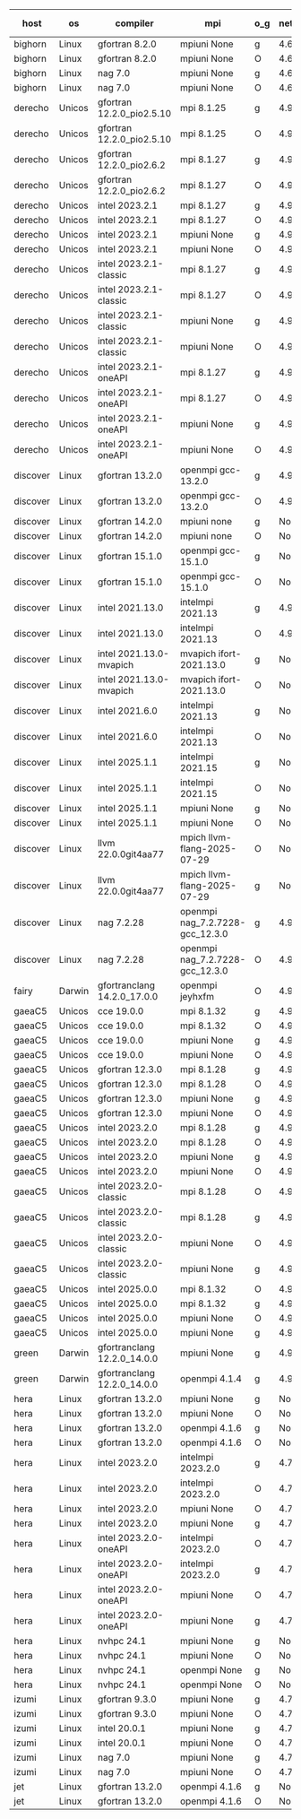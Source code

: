 

| host     | os       | compiler                              | mpi                      | o_g        | netcdf        | build       | u_pass          | u_fail          | s_pass            | s_fail            | e_pass             | e_fail             | nuopc_pass       | nuopc_fail       | artifacts link          |
|----------|----------|---------------------------------------|--------------------------|------------|---------------|-------------|-----------------|-----------------|-------------------|-------------------|--------------------|--------------------|------------------|------------------|-------------------------|
| bighorn | Linux | gfortran 8.2.0 | mpiuni None  | g | 4.6.1  | PASS | 12564 | 0 | 9 | 0 | 43 | 0 | None | None | <a href="https://github.com/esmf-org/esmf-test-artifacts/tree/c3d27d3753a83e0e9024b122dff74d39e6bf384a/develop/gfortran/8.2.0/g/mpiuni/None" target="_blank">c3d27d3</a> | 
| bighorn | Linux | gfortran 8.2.0 | mpiuni None  | O | 4.6.1  | PASS | 12564 | 0 | 9 | 0 | 43 | 0 | None | None | <a href="https://github.com/esmf-org/esmf-test-artifacts/tree/788249a967c189656a69012a8876f2ca2dea96a4/develop/gfortran/8.2.0/O/mpiuni/None" target="_blank">788249a</a> | 
| bighorn | Linux | nag 7.0 | mpiuni None  | g | 4.6.1  | PASS | 12564 | 0 | 9 | 0 | 43 | 0 | None | None | <a href="https://github.com/esmf-org/esmf-test-artifacts/tree/9f6a4f05d706336de678b71b3cb55d2df03410d8/develop/nag/7.0/g/mpiuni/None" target="_blank">9f6a4f0</a> | 
| bighorn | Linux | nag 7.0 | mpiuni None  | O | 4.6.1  | PASS | 12564 | 0 | 9 | 0 | 43 | 0 | None | None | <a href="https://github.com/esmf-org/esmf-test-artifacts/tree/0aa5c4b9b1345c1eb280a97e9c52fe5f562a9c7a/develop/nag/7.0/O/mpiuni/None" target="_blank">0aa5c4b</a> | 
| derecho | Unicos | gfortran 12.2.0_pio2.5.10 | mpi 8.1.25  | g | 4.9.2  | PASS | 14235 | 0 | 51 | 0 | 81 | 0 | 57 | 0 | <a href="https://github.com/esmf-org/esmf-test-artifacts/tree/2b652e132ee4cf0c352de3fe66597a33f1c3fb51/develop/gfortran/12.2.0_pio2.5.10/g/mpi/8.1.25" target="_blank">2b652e1</a> | 
| derecho | Unicos | gfortran 12.2.0_pio2.5.10 | mpi 8.1.25  | O | 4.9.2  | PASS | 14235 | 0 | 51 | 0 | 81 | 0 | 57 | 0 | <a href="https://github.com/esmf-org/esmf-test-artifacts/tree/43033da23fdd2e4449db021c9ee3ada4e261583c/develop/gfortran/12.2.0_pio2.5.10/O/mpi/8.1.25" target="_blank">43033da</a> | 
| derecho | Unicos | gfortran 12.2.0_pio2.6.2 | mpi 8.1.27  | g | 4.9.2  | PASS | 14235 | 0 | 51 | 0 | 81 | 0 | 57 | 0 | <a href="https://github.com/esmf-org/esmf-test-artifacts/tree/47ff299211f744af03f5c2daa4a79631803056eb/develop/gfortran/12.2.0_pio2.6.2/g/mpi/8.1.27" target="_blank">47ff299</a> | 
| derecho | Unicos | gfortran 12.2.0_pio2.6.2 | mpi 8.1.27  | O | 4.9.2  | PASS | 14235 | 0 | 51 | 0 | 81 | 0 | 57 | 0 | <a href="https://github.com/esmf-org/esmf-test-artifacts/tree/d5604a0662c162a806d0d24743554a99ee30bf15/develop/gfortran/12.2.0_pio2.6.2/O/mpi/8.1.27" target="_blank">d5604a0</a> | 
| derecho | Unicos | intel 2023.2.1 | mpi 8.1.27  | g | 4.9.2  | PASS | 14235 | 0 | 51 | 0 | 81 | 0 | 58 | 0 | <a href="https://github.com/esmf-org/esmf-test-artifacts/tree/4294d8f3bf0b5199f730a0cdd094c4bd86724c38/develop/intel/2023.2.1/g/mpi/8.1.27" target="_blank">4294d8f</a> | 
| derecho | Unicos | intel 2023.2.1 | mpi 8.1.27  | O | 4.9.2  | PASS | 14235 | 0 | 51 | 0 | 81 | 0 | 58 | 0 | <a href="https://github.com/esmf-org/esmf-test-artifacts/tree/abd6e0b398cfce690b9ae338808b7ce440580b59/develop/intel/2023.2.1/O/mpi/8.1.27" target="_blank">abd6e0b</a> | 
| derecho | Unicos | intel 2023.2.1 | mpiuni None  | g | 4.9.2  | PASS | 12564 | 0 | 9 | 0 | 43 | 0 | None | None | <a href="https://github.com/esmf-org/esmf-test-artifacts/tree/b912694d6d29e6b1da7a71d71802abbbb45cbbab/develop/intel/2023.2.1/g/mpiuni/None" target="_blank">b912694</a> | 
| derecho | Unicos | intel 2023.2.1 | mpiuni None  | O | 4.9.2  | PASS | 12564 | 0 | 9 | 0 | 43 | 0 | None | None | <a href="https://github.com/esmf-org/esmf-test-artifacts/tree/3cb975dc0519ac0e71eb571648a5d0172d2c06e5/develop/intel/2023.2.1/O/mpiuni/None" target="_blank">3cb975d</a> | 
| derecho | Unicos | intel 2023.2.1-classic | mpi 8.1.27  | g | 4.9.2  | PASS | None | None | None | None | None | None | None | None | <a href="https://github.com/esmf-org/esmf-test-artifacts/tree/a2f069d17e9869cde4205fce6ef8ebc0ae0c8bf1/develop/intel/2023.2.1-classic/g/mpi/8.1.27" target="_blank">a2f069d</a> | 
| derecho | Unicos | intel 2023.2.1-classic | mpi 8.1.27  | O | 4.9.2  | PASS | None | None | None | None | None | None | None | None | <a href="https://github.com/esmf-org/esmf-test-artifacts/tree/4d5c5dc9c968e9a63d2c3d6c939bf0b63fe4e9b0/develop/intel/2023.2.1-classic/O/mpi/8.1.27" target="_blank">4d5c5dc</a> | 
| derecho | Unicos | intel 2023.2.1-classic | mpiuni None  | g | 4.9.2  | PASS | 12564 | 0 | 9 | 0 | 43 | 0 | None | None | <a href="https://github.com/esmf-org/esmf-test-artifacts/tree/31fb1a6bb26b4b90465bb9d93271e1fff30e29b7/develop/intel/2023.2.1-classic/g/mpiuni/None" target="_blank">31fb1a6</a> | 
| derecho | Unicos | intel 2023.2.1-classic | mpiuni None  | O | 4.9.2  | PASS | 12564 | 0 | 9 | 0 | 43 | 0 | None | None | <a href="https://github.com/esmf-org/esmf-test-artifacts/tree/0eb2b1561b0d834864a467681ad9490abd117232/develop/intel/2023.2.1-classic/O/mpiuni/None" target="_blank">0eb2b15</a> | 
| derecho | Unicos | intel 2023.2.1-oneAPI | mpi 8.1.27  | g | 4.9.2  | PASS | None | None | None | None | None | None | None | None | <a href="https://github.com/esmf-org/esmf-test-artifacts/tree/79b70197fefb11d0f0fc386c1c1116d0d3a78a5b/develop/intel/2023.2.1-oneAPI/g/mpi/8.1.27" target="_blank">79b7019</a> | 
| derecho | Unicos | intel 2023.2.1-oneAPI | mpi 8.1.27  | O | 4.9.2  | PASS | None | None | None | None | None | None | None | None | <a href="https://github.com/esmf-org/esmf-test-artifacts/tree/dd040e7d13cb77ae4b5fc15b94ddc2d2fa317914/develop/intel/2023.2.1-oneAPI/O/mpi/8.1.27" target="_blank">dd040e7</a> | 
| derecho | Unicos | intel 2023.2.1-oneAPI | mpiuni None  | g | 4.9.2  | PASS | None | None | None | None | None | None | None | None | <a href="https://github.com/esmf-org/esmf-test-artifacts/tree/f210123eee33436587cc808c176cc0983295ecf8/develop/intel/2023.2.1-oneAPI/g/mpiuni/None" target="_blank">f210123</a> | 
| derecho | Unicos | intel 2023.2.1-oneAPI | mpiuni None  | O | 4.9.2  | PASS | None | None | None | None | None | None | None | None | <a href="https://github.com/esmf-org/esmf-test-artifacts/tree/b46c1c51c2f70bb3e22386e3526e01fb4ec12d8f/develop/intel/2023.2.1-oneAPI/O/mpiuni/None" target="_blank">b46c1c5</a> | 
| discover | Linux | gfortran 13.2.0 | openmpi gcc-13.2.0  | g | 4.9.2  | PASS | 14235 | 0 | 51 | 0 | 81 | 0 | 57 | 0 | <a href="https://github.com/esmf-org/esmf-test-artifacts/tree/9dbfd5e24d39841f83781daa325351351572c6ad/develop/gfortran/13.2.0/g/openmpi/gcc-13.2.0" target="_blank">9dbfd5e</a> | 
| discover | Linux | gfortran 13.2.0 | openmpi gcc-13.2.0  | O | 4.9.2  | PASS | 14235 | 0 | 51 | 0 | 81 | 0 | 57 | 0 | <a href="https://github.com/esmf-org/esmf-test-artifacts/tree/00fa7b5d5e526636b8d1756980f8043bc79cf447/develop/gfortran/13.2.0/O/openmpi/gcc-13.2.0" target="_blank">00fa7b5</a> | 
| discover | Linux | gfortran 14.2.0 | mpiuni none  | g | None  | PASS | 12564 | 0 | 9 | 0 | 43 | 0 | None | None | <a href="https://github.com/esmf-org/esmf-test-artifacts/tree/b16d190db294875608ff31ba8f1f372cf2d2cdfe/develop/gfortran/14.2.0/g/mpiuni/none" target="_blank">b16d190</a> | 
| discover | Linux | gfortran 14.2.0 | mpiuni none  | O | None  | PASS | 12564 | 0 | 9 | 0 | 43 | 0 | None | None | <a href="https://github.com/esmf-org/esmf-test-artifacts/tree/64f2d57fb94822e37903b74c592f276a373e9138/develop/gfortran/14.2.0/O/mpiuni/none" target="_blank">64f2d57</a> | 
| discover | Linux | gfortran 15.1.0 | openmpi gcc-15.1.0  | g | None  | FAIL | None | None | None | None | None | None | None | None | <a href="https://github.com/esmf-org/esmf-test-artifacts/tree/7bd07b62ed48791839783eeca8deeac0073e8b48/develop/gfortran/15.1.0/g/openmpi/gcc-15.1.0" target="_blank">7bd07b6</a> | 
| discover | Linux | gfortran 15.1.0 | openmpi gcc-15.1.0  | O | None  | FAIL | None | None | None | None | None | None | None | None | <a href="https://github.com/esmf-org/esmf-test-artifacts/tree/3c07270f671d0120280406d4e3bd19eb20eae960/develop/gfortran/15.1.0/O/openmpi/gcc-15.1.0" target="_blank">3c07270</a> | 
| discover | Linux | intel 2021.13.0 | intelmpi 2021.13  | g | 4.9.2  | PASS | 14235 | 0 | 51 | 0 | 81 | 0 | 57 | 0 | <a href="https://github.com/esmf-org/esmf-test-artifacts/tree/a42839a5662d6a7e29643eee4c914b344d225026/develop/intel/2021.13.0/g/intelmpi/2021.13" target="_blank">a42839a</a> | 
| discover | Linux | intel 2021.13.0 | intelmpi 2021.13  | O | 4.9.2  | PASS | 14235 | 0 | 51 | 0 | 81 | 0 | 57 | 0 | <a href="https://github.com/esmf-org/esmf-test-artifacts/tree/edce2a0f20d6f59338c7a51fdf7c64428425e998/develop/intel/2021.13.0/O/intelmpi/2021.13" target="_blank">edce2a0</a> | 
| discover | Linux | intel 2021.13.0-mvapich | mvapich ifort-2021.13.0  | g | None  | PASS | 14235 | 0 | 51 | 0 | 81 | 0 | 57 | 0 | <a href="https://github.com/esmf-org/esmf-test-artifacts/tree/eb5a7f33a3321cc74ba19ae17c82af252b0bab09/develop/intel/2021.13.0-mvapich/g/mvapich/ifort-2021.13.0" target="_blank">eb5a7f3</a> | 
| discover | Linux | intel 2021.13.0-mvapich | mvapich ifort-2021.13.0  | O | None  | PASS | 14235 | 0 | 51 | 0 | 81 | 0 | 57 | 0 | <a href="https://github.com/esmf-org/esmf-test-artifacts/tree/e89106a3a5f5586401aa9d12155b9cdc91de603b/develop/intel/2021.13.0-mvapich/O/mvapich/ifort-2021.13.0" target="_blank">e89106a</a> | 
| discover | Linux | intel 2021.6.0 | intelmpi 2021.13  | g | None  | PASS | 14235 | 0 | 51 | 0 | 81 | 0 | 57 | 0 | <a href="https://github.com/esmf-org/esmf-test-artifacts/tree/84405ae510f4079bc96d7018cd5b4a6c7e68d321/develop/intel/2021.6.0/g/intelmpi/2021.13" target="_blank">84405ae</a> | 
| discover | Linux | intel 2021.6.0 | intelmpi 2021.13  | O | None  | PASS | 14235 | 0 | 51 | 0 | 81 | 0 | 57 | 0 | <a href="https://github.com/esmf-org/esmf-test-artifacts/tree/f883fe8f4de4835d54e90b6cafc2254d376a577b/develop/intel/2021.6.0/O/intelmpi/2021.13" target="_blank">f883fe8</a> | 
| discover | Linux | intel 2025.1.1 | intelmpi 2021.15  | g | None  | PASS | 14235 | 0 | 51 | 0 | 81 | 0 | 57 | 0 | <a href="https://github.com/esmf-org/esmf-test-artifacts/tree/ed87a4d3571a2a8a9d4ff4e952d77dc6a7fda73d/develop/intel/2025.1.1/g/intelmpi/2021.15" target="_blank">ed87a4d</a> | 
| discover | Linux | intel 2025.1.1 | intelmpi 2021.15  | O | None  | PASS | 14235 | 0 | 51 | 0 | 81 | 0 | 57 | 0 | <a href="https://github.com/esmf-org/esmf-test-artifacts/tree/fe9fe24cf0c238e6dfa446b0e2c45cf96a596065/develop/intel/2025.1.1/O/intelmpi/2021.15" target="_blank">fe9fe24</a> | 
| discover | Linux | intel 2025.1.1 | mpiuni None  | g | None  | PASS | 12564 | 0 | 9 | 0 | 43 | 0 | None | None | <a href="https://github.com/esmf-org/esmf-test-artifacts/tree/120b503c9eb783e70d59e8f46849010ed9f86143/develop/intel/2025.1.1/g/mpiuni/None" target="_blank">120b503</a> | 
| discover | Linux | intel 2025.1.1 | mpiuni None  | O | None  | PASS | 12564 | 0 | 9 | 0 | 43 | 0 | None | None | <a href="https://github.com/esmf-org/esmf-test-artifacts/tree/fdfb67a32eb066be4868590ec28d3621c98e03ed/develop/intel/2025.1.1/O/mpiuni/None" target="_blank">fdfb67a</a> | 
| discover | Linux | llvm 22.0.0git4aa77 | mpich llvm-flang-2025-07-29  | O | None  | PASS | 14216 | 19 | 18 | 33 | 76 | 5 | 0 | 57 | <a href="https://github.com/esmf-org/esmf-test-artifacts/tree/0dd7b0816779fa708c6de53162d638675ef78d64/develop/llvm/22.0.0git4aa77/O/mpich/llvm-flang-2025-07-29" target="_blank">0dd7b08</a> | 
| discover | Linux | llvm 22.0.0git4aa77 | mpich llvm-flang-2025-07-29  | g | None  | PASS | 14218 | 17 | 18 | 33 | 76 | 5 | 0 | 57 | <a href="https://github.com/esmf-org/esmf-test-artifacts/tree/6e46a1d681c8192d5875ee0bf725b62ddc2d0b3d/develop/llvm/22.0.0git4aa77/g/mpich/llvm-flang-2025-07-29" target="_blank">6e46a1d</a> | 
| discover | Linux | nag 7.2.28 | openmpi nag_7.2.7228-gcc_12.3.0  | g | 4.9.2  | PASS | 14235 | 0 | 51 | 0 | 81 | 0 | 56 | 1 | <a href="https://github.com/esmf-org/esmf-test-artifacts/tree/7c6c4bb286d52264b0c3581eb3c7ceb41c972cc9/develop/nag/7.2.28/g/openmpi/nag_7.2.7228-gcc_12.3.0" target="_blank">7c6c4bb</a> | 
| discover | Linux | nag 7.2.28 | openmpi nag_7.2.7228-gcc_12.3.0  | O | 4.9.2  | PASS | 14235 | 0 | 51 | 0 | 81 | 0 | 56 | 1 | <a href="https://github.com/esmf-org/esmf-test-artifacts/tree/dd6c8fb1562283139188d80f12c84c7d7d16d959/develop/nag/7.2.28/O/openmpi/nag_7.2.7228-gcc_12.3.0" target="_blank">dd6c8fb</a> | 
| fairy | Darwin | gfortranclang 14.2.0_17.0.0 | openmpi jeyhxfm  | O | 4.9.2  | PASS | None | None | None | None | None | None | None | None | <a href="https://github.com/esmf-org/esmf-test-artifacts/tree/fe33391fa2c8804031a923296796a1880081a9f7/develop/gfortranclang/14.2.0_17.0.0/O/openmpi/jeyhxfm" target="_blank">fe33391</a> | 
| gaeaC5 | Unicos | cce 19.0.0 | mpi 8.1.32  | g | 4.9.0  | PASS | 10086 | 4149 | None | None | None | None | 56 | 1 | <a href="https://github.com/esmf-org/esmf-test-artifacts/tree/17f54810b7c340715605300cef68987cb27e4dfa/develop/cce/19.0.0/g/mpi/8.1.32" target="_blank">17f5481</a> | 
| gaeaC5 | Unicos | cce 19.0.0 | mpi 8.1.32  | O | 4.9.0  | PASS | 14175 | 60 | None | None | None | None | 56 | 1 | <a href="https://github.com/esmf-org/esmf-test-artifacts/tree/ed0b6e11bb4bd2994e2708b5c80557d858577cdb/develop/cce/19.0.0/O/mpi/8.1.32" target="_blank">ed0b6e1</a> | 
| gaeaC5 | Unicos | cce 19.0.0 | mpiuni None  | g | 4.9.0  | PASS | 8921 | 3643 | None | None | None | None | None | None | <a href="https://github.com/esmf-org/esmf-test-artifacts/tree/cb35714b1450f30209e50adfd9eaefe035b001e1/develop/cce/19.0.0/g/mpiuni/None" target="_blank">cb35714</a> | 
| gaeaC5 | Unicos | cce 19.0.0 | mpiuni None  | O | 4.9.0  | PASS | 12507 | 57 | None | None | None | None | None | None | <a href="https://github.com/esmf-org/esmf-test-artifacts/tree/5bbd86d3414022e6d91cbb14709fd04bae6f7a47/develop/cce/19.0.0/O/mpiuni/None" target="_blank">5bbd86d</a> | 
| gaeaC5 | Unicos | gfortran 12.3.0 | mpi 8.1.28  | g | 4.9.0  | PASS | 14235 | 0 | 51 | 0 | 81 | 0 | 57 | 0 | <a href="https://github.com/esmf-org/esmf-test-artifacts/tree/efcc409114319c1d4bce66ab95f558f538792d1b/develop/gfortran/12.3.0/g/mpi/8.1.28" target="_blank">efcc409</a> | 
| gaeaC5 | Unicos | gfortran 12.3.0 | mpi 8.1.28  | O | 4.9.0  | PASS | 14235 | 0 | 51 | 0 | 81 | 0 | 57 | 0 | <a href="https://github.com/esmf-org/esmf-test-artifacts/tree/d3686b5a821f369c9f344e73e5a6b91d882c58fb/develop/gfortran/12.3.0/O/mpi/8.1.28" target="_blank">d3686b5</a> | 
| gaeaC5 | Unicos | gfortran 12.3.0 | mpiuni None  | g | 4.9.0  | PASS | 12564 | 0 | 9 | 0 | 43 | 0 | None | None | <a href="https://github.com/esmf-org/esmf-test-artifacts/tree/c2e1a86b09ab246f50d9fcb9c4675908def1eef8/develop/gfortran/12.3.0/g/mpiuni/None" target="_blank">c2e1a86</a> | 
| gaeaC5 | Unicos | gfortran 12.3.0 | mpiuni None  | O | 4.9.0  | PASS | 12564 | 0 | 9 | 0 | 43 | 0 | None | None | <a href="https://github.com/esmf-org/esmf-test-artifacts/tree/6f838a79004c12b0ac03ab0516d99be7f84a44f7/develop/gfortran/12.3.0/O/mpiuni/None" target="_blank">6f838a7</a> | 
| gaeaC5 | Unicos | intel 2023.2.0 | mpi 8.1.28  | g | 4.9.0  | PASS | 14235 | 0 | 51 | 0 | 81 | 0 | 57 | 0 | <a href="https://github.com/esmf-org/esmf-test-artifacts/tree/5d94140c525cc25be3ee9ede2d7ebd6bb328c3a2/develop/intel/2023.2.0/g/mpi/8.1.28" target="_blank">5d94140</a> | 
| gaeaC5 | Unicos | intel 2023.2.0 | mpi 8.1.28  | O | 4.9.0  | PASS | 14235 | 0 | 51 | 0 | 81 | 0 | 57 | 0 | <a href="https://github.com/esmf-org/esmf-test-artifacts/tree/b6dee27d006736f699fb4d4ca135c88dc93da605/develop/intel/2023.2.0/O/mpi/8.1.28" target="_blank">b6dee27</a> | 
| gaeaC5 | Unicos | intel 2023.2.0 | mpiuni None  | g | 4.9.0  | PASS | 12564 | 0 | 9 | 0 | 43 | 0 | None | None | <a href="https://github.com/esmf-org/esmf-test-artifacts/tree/9eb56e83185af9cc7585839c9ff88adad714fc19/develop/intel/2023.2.0/g/mpiuni/None" target="_blank">9eb56e8</a> | 
| gaeaC5 | Unicos | intel 2023.2.0 | mpiuni None  | O | 4.9.0  | PASS | 12564 | 0 | 9 | 0 | 43 | 0 | None | None | <a href="https://github.com/esmf-org/esmf-test-artifacts/tree/680f936f4d71f512ca898fbeffe4d47a6cc4baf6/develop/intel/2023.2.0/O/mpiuni/None" target="_blank">680f936</a> | 
| gaeaC5 | Unicos | intel 2023.2.0-classic | mpi 8.1.28  | O | 4.9.0  | PASS | 14235 | 0 | 51 | 0 | 81 | 0 | 57 | 0 | <a href="https://github.com/esmf-org/esmf-test-artifacts/tree/bbf5b847fab045cee0b5d16c1ebe7e3600e5ce36/develop/intel/2023.2.0-classic/O/mpi/8.1.28" target="_blank">bbf5b84</a> | 
| gaeaC5 | Unicos | intel 2023.2.0-classic | mpi 8.1.28  | g | 4.9.0  | PASS | 14235 | 0 | 51 | 0 | 81 | 0 | 57 | 0 | <a href="https://github.com/esmf-org/esmf-test-artifacts/tree/1594b82a74d6a152d9aa022af6b7f8df144d6698/develop/intel/2023.2.0-classic/g/mpi/8.1.28" target="_blank">1594b82</a> | 
| gaeaC5 | Unicos | intel 2023.2.0-classic | mpiuni None  | O | 4.9.0  | PASS | 12564 | 0 | 9 | 0 | 43 | 0 | None | None | <a href="https://github.com/esmf-org/esmf-test-artifacts/tree/002c81a6533f0edd23ab2d1355173e7c8d7e8dee/develop/intel/2023.2.0-classic/O/mpiuni/None" target="_blank">002c81a</a> | 
| gaeaC5 | Unicos | intel 2023.2.0-classic | mpiuni None  | g | 4.9.0  | PASS | 12564 | 0 | 9 | 0 | 43 | 0 | None | None | <a href="https://github.com/esmf-org/esmf-test-artifacts/tree/b7e04618ee931387616d08ee5b1b2442a55e46e7/develop/intel/2023.2.0-classic/g/mpiuni/None" target="_blank">b7e0461</a> | 
| gaeaC5 | Unicos | intel 2025.0.0 | mpi 8.1.32  | O | 4.9.0  | PASS | 14235 | 0 | 51 | 0 | 81 | 0 | 57 | 0 | <a href="https://github.com/esmf-org/esmf-test-artifacts/tree/ae1b1f56eeea65d61811f49d74b444695eb473f2/develop/intel/2025.0.0/O/mpi/8.1.32" target="_blank">ae1b1f5</a> | 
| gaeaC5 | Unicos | intel 2025.0.0 | mpi 8.1.32  | g | 4.9.0  | PASS | 14235 | 0 | 51 | 0 | 81 | 0 | 57 | 0 | <a href="https://github.com/esmf-org/esmf-test-artifacts/tree/782f7c062bda0f99d5c09a2fc7380fd23719b75b/develop/intel/2025.0.0/g/mpi/8.1.32" target="_blank">782f7c0</a> | 
| gaeaC5 | Unicos | intel 2025.0.0 | mpiuni None  | O | 4.9.0  | PASS | 12564 | 0 | 9 | 0 | 43 | 0 | None | None | <a href="https://github.com/esmf-org/esmf-test-artifacts/tree/de2741353aa3db6c920c570be0840344c684f8b7/develop/intel/2025.0.0/O/mpiuni/None" target="_blank">de27413</a> | 
| gaeaC5 | Unicos | intel 2025.0.0 | mpiuni None  | g | 4.9.0  | PASS | 12564 | 0 | 9 | 0 | 43 | 0 | None | None | <a href="https://github.com/esmf-org/esmf-test-artifacts/tree/a8501cc8f53713a23a206333c34de9d157529eef/develop/intel/2025.0.0/g/mpiuni/None" target="_blank">a8501cc</a> | 
| green | Darwin | gfortranclang 12.2.0_14.0.0 | mpiuni None  | g | 4.9.3  | PASS | 12564 | 0 | 9 | 0 | 43 | 0 | None | None | <a href="https://github.com/esmf-org/esmf-test-artifacts/tree/f6a31722636e077a25246eb4a51c08a5531038aa/develop/gfortranclang/12.2.0_14.0.0/g/mpiuni/None" target="_blank">f6a3172</a> | 
| green | Darwin | gfortranclang 12.2.0_14.0.0 | openmpi 4.1.4  | g | 4.9.3  | PASS | 14235 | 0 | 51 | 0 | 81 | 0 | 58 | 0 | <a href="https://github.com/esmf-org/esmf-test-artifacts/tree/52cc75134c061930f083b28ca872f5f865dc9956/develop/gfortranclang/12.2.0_14.0.0/g/openmpi/4.1.4" target="_blank">52cc751</a> | 
| hera | Linux | gfortran 13.2.0 | mpiuni None  | g | None  | PASS | 12564 | 0 | 9 | 0 | 43 | 0 | None | None | <a href="https://github.com/esmf-org/esmf-test-artifacts/tree/c49d721f247bcf187a8e7dc7f45b7e75f93dc0ea/develop/gfortran/13.2.0/g/mpiuni/None" target="_blank">c49d721</a> | 
| hera | Linux | gfortran 13.2.0 | mpiuni None  | O | None  | PASS | 12564 | 0 | 9 | 0 | 43 | 0 | None | None | <a href="https://github.com/esmf-org/esmf-test-artifacts/tree/fd7d9c8b817cf61f36cf500023142a5b0fa8046d/develop/gfortran/13.2.0/O/mpiuni/None" target="_blank">fd7d9c8</a> | 
| hera | Linux | gfortran 13.2.0 | openmpi 4.1.6  | g | None  | PASS | 14235 | 0 | 51 | 0 | 81 | 0 | 57 | 0 | <a href="https://github.com/esmf-org/esmf-test-artifacts/tree/e8bcece05a333356ad3b0c311f211bfd5019f7b9/develop/gfortran/13.2.0/g/openmpi/4.1.6" target="_blank">e8bcece</a> | 
| hera | Linux | gfortran 13.2.0 | openmpi 4.1.6  | O | None  | PASS | 14235 | 0 | 51 | 0 | 81 | 0 | 57 | 0 | <a href="https://github.com/esmf-org/esmf-test-artifacts/tree/4931d04a47a91bd6f544ddce98d8315aa328e024/develop/gfortran/13.2.0/O/openmpi/4.1.6" target="_blank">4931d04</a> | 
| hera | Linux | intel 2023.2.0 | intelmpi 2023.2.0  | g | 4.7.0  | PASS | 14235 | 0 | 51 | 0 | 81 | 0 | 57 | 0 | <a href="https://github.com/esmf-org/esmf-test-artifacts/tree/a29dcb7d7a6fa8c61d367c58786d7994dace3e8a/develop/intel/2023.2.0/g/intelmpi/2023.2.0" target="_blank">a29dcb7</a> | 
| hera | Linux | intel 2023.2.0 | intelmpi 2023.2.0  | O | 4.7.0  | PASS | 14235 | 0 | 51 | 0 | 81 | 0 | 57 | 0 | <a href="https://github.com/esmf-org/esmf-test-artifacts/tree/bec47bda0a55fed28b1bc1612fb14c9425081de4/develop/intel/2023.2.0/O/intelmpi/2023.2.0" target="_blank">bec47bd</a> | 
| hera | Linux | intel 2023.2.0 | mpiuni None  | O | 4.7.0  | PASS | 12564 | 0 | 9 | 0 | 43 | 0 | None | None | <a href="https://github.com/esmf-org/esmf-test-artifacts/tree/f42de661b0cf8a11d4a3a581591b7f199c1685fe/develop/intel/2023.2.0/O/mpiuni/None" target="_blank">f42de66</a> | 
| hera | Linux | intel 2023.2.0 | mpiuni None  | g | 4.7.0  | FAIL | None | None | None | None | None | None | None | None | <a href="https://github.com/esmf-org/esmf-test-artifacts/tree/f2f2a93b18fefa237f690b322218bacf2f26479c/develop/intel/2023.2.0/g/mpiuni/None" target="_blank">f2f2a93</a> | 
| hera | Linux | intel 2023.2.0-oneAPI | intelmpi 2023.2.0  | O | 4.7.0  | PASS | 14235 | 0 | 50 | 1 | 81 | 0 | 57 | 0 | <a href="https://github.com/esmf-org/esmf-test-artifacts/tree/984d9741d6dc0d6ca8e6ce511e915764571c195e/develop/intel/2023.2.0-oneAPI/O/intelmpi/2023.2.0" target="_blank">984d974</a> | 
| hera | Linux | intel 2023.2.0-oneAPI | intelmpi 2023.2.0  | g | 4.7.0  | PASS | 14235 | 0 | 51 | 0 | 81 | 0 | 57 | 0 | <a href="https://github.com/esmf-org/esmf-test-artifacts/tree/0f7df32a56e4160a44393d8b3a6cd054569223c6/develop/intel/2023.2.0-oneAPI/g/intelmpi/2023.2.0" target="_blank">0f7df32</a> | 
| hera | Linux | intel 2023.2.0-oneAPI | mpiuni None  | O | 4.7.0  | PASS | 12564 | 0 | 9 | 0 | 43 | 0 | None | None | <a href="https://github.com/esmf-org/esmf-test-artifacts/tree/56184ac89e8189ba8ce8a4479e773e6b369cfa61/develop/intel/2023.2.0-oneAPI/O/mpiuni/None" target="_blank">56184ac</a> | 
| hera | Linux | intel 2023.2.0-oneAPI | mpiuni None  | g | 4.7.0  | PASS | 12564 | 0 | 9 | 0 | 43 | 0 | None | None | <a href="https://github.com/esmf-org/esmf-test-artifacts/tree/686d3faf4e35117eb1e71b09ef72bb4eb4f21162/develop/intel/2023.2.0-oneAPI/g/mpiuni/None" target="_blank">686d3fa</a> | 
| hera | Linux | nvhpc 24.1 | mpiuni None  | g | None  | PASS | 12564 | 0 | 9 | 0 | 43 | 0 | None | None | <a href="https://github.com/esmf-org/esmf-test-artifacts/tree/724ecbe5f3d76a3780051b97d5ef1a20094e4bbf/develop/nvhpc/24.1/g/mpiuni/None" target="_blank">724ecbe</a> | 
| hera | Linux | nvhpc 24.1 | mpiuni None  | O | None  | PASS | 12564 | 0 | 9 | 0 | 43 | 0 | None | None | <a href="https://github.com/esmf-org/esmf-test-artifacts/tree/1e1839efb4b1a4e2fc9fa16e64cec264b7556c28/develop/nvhpc/24.1/O/mpiuni/None" target="_blank">1e1839e</a> | 
| hera | Linux | nvhpc 24.1 | openmpi None  | g | None  | PASS | 14235 | 0 | 51 | 0 | 81 | 0 | 57 | 0 | <a href="https://github.com/esmf-org/esmf-test-artifacts/tree/2607a332cfbba69fd19b04edb0b24d896d664cee/develop/nvhpc/24.1/g/openmpi/None" target="_blank">2607a33</a> | 
| hera | Linux | nvhpc 24.1 | openmpi None  | O | None  | PASS | 14235 | 0 | 51 | 0 | 81 | 0 | 57 | 0 | <a href="https://github.com/esmf-org/esmf-test-artifacts/tree/5547a4b84f60c3453c29395b74c4a8da7a56accb/develop/nvhpc/24.1/O/openmpi/None" target="_blank">5547a4b</a> | 
| izumi | Linux | gfortran 9.3.0 | mpiuni None  | g | 4.7.4  | PASS | 12564 | 0 | 9 | 0 | 43 | 0 | None | None | <a href="https://github.com/esmf-org/esmf-test-artifacts/tree/8069bcb343e28ee61c62879637ca1c4b411fa6bd/develop/gfortran/9.3.0/g/mpiuni/None" target="_blank">8069bcb</a> | 
| izumi | Linux | gfortran 9.3.0 | mpiuni None  | O | 4.7.4  | PASS | 12564 | 0 | 9 | 0 | 43 | 0 | None | None | <a href="https://github.com/esmf-org/esmf-test-artifacts/tree/a2a5fc9e8d11d0acb7ff1e23bf0a6ef94468f553/develop/gfortran/9.3.0/O/mpiuni/None" target="_blank">a2a5fc9</a> | 
| izumi | Linux | intel 20.0.1 | mpiuni None  | g | 4.7.4  | PASS | 12564 | 0 | 9 | 0 | 43 | 0 | None | None | <a href="https://github.com/esmf-org/esmf-test-artifacts/tree/f422b0430f6db05884f0d02d459ded92c512b937/develop/intel/20.0.1/g/mpiuni/None" target="_blank">f422b04</a> | 
| izumi | Linux | intel 20.0.1 | mpiuni None  | O | 4.7.4  | PASS | 12564 | 0 | 9 | 0 | 43 | 0 | None | None | <a href="https://github.com/esmf-org/esmf-test-artifacts/tree/3f551985c9b52f3f71060b03aad6cfd7b5b024b1/develop/intel/20.0.1/O/mpiuni/None" target="_blank">3f55198</a> | 
| izumi | Linux | nag 7.0 | mpiuni None  | g | 4.7.4  | PASS | 12564 | 0 | 9 | 0 | 43 | 0 | None | None | <a href="https://github.com/esmf-org/esmf-test-artifacts/tree/9d2ae7f79ad9ef8139ea7c95e9d883ccb21924f9/develop/nag/7.0/g/mpiuni/None" target="_blank">9d2ae7f</a> | 
| izumi | Linux | nag 7.0 | mpiuni None  | O | 4.7.4  | PASS | 12564 | 0 | 9 | 0 | 43 | 0 | None | None | <a href="https://github.com/esmf-org/esmf-test-artifacts/tree/6e09c83cf84753e243534d368ff31123b8792e00/develop/nag/7.0/O/mpiuni/None" target="_blank">6e09c83</a> | 
| jet | Linux | gfortran 13.2.0 | openmpi 4.1.6  | g | None  | PASS | 14212 | 23 | 51 | 0 | 81 | 0 | 57 | 0 | <a href="https://github.com/esmf-org/esmf-test-artifacts/tree/0ff1843233b3a806f353b7cab7994b0a35a7807e/develop/gfortran/13.2.0/g/openmpi/4.1.6" target="_blank">0ff1843</a> | 
| jet | Linux | gfortran 13.2.0 | openmpi 4.1.6  | O | None  | PASS | 14212 | 23 | 51 | 0 | 81 | 0 | 57 | 0 | <a href="https://github.com/esmf-org/esmf-test-artifacts/tree/2072c47f3bb720a78649684283b6a7f4b25bf2c4/develop/gfortran/13.2.0/O/openmpi/4.1.6" target="_blank">2072c47</a> | 

